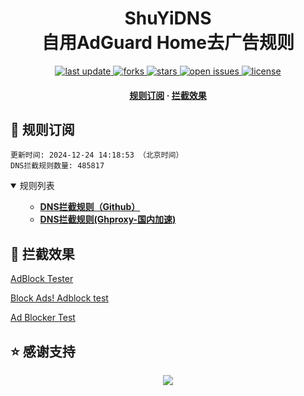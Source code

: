 <div align="center">
<h1 align="center">ShuYiDNS<br>自用AdGuard Home去广告规则</h1>
<p>
  <a href="https://github.com/jasonandy999/ShuYiDNS">
    <img src="https://img.shields.io/github/last-commit/jasonandy999/ShuYiDNSstyle=flat-square" alt="last update" />
  </a>
  <a href="jasonandy999/ShuYiDNS">
    <img src="https://img.shields.io/github/forks/jasonandy999/ShuYiDNS?style=flat-square" alt="forks" />
  </a>
  <a href="jasonandy999/ShuYiDNS">
    <img src="https://img.shields.io/github/stars/jasonandy999/ShuYiDNS?style=flat-square" alt="stars" />
  </a>
  <a href="jasonandy999/ShuYiDNS/issues/">
    <img src="https://img.shields.io/github/issues/jasonandy999/ShuYiDNS?style=flat-square" alt="open issues" />
  </a>
  <a href="jasonandy999/ShuYiDNS">
    <img src="https://img.shields.io/github/license/jasonandy999/ShuYiDNS?style=flat-square" alt="license" />
  </a>
</p>

<h4>
    <a href="#a">规则订阅</a>
  <span> · </span>
    <a href="#b">拦截效果</a>
  </h4>

</div>

<h2 id="a">🎯 规则订阅</h2>

```
更新时间: 2024-12-24 14:18:53 （北京时间） 
DNS拦截规则数量: 485817 
``` 
<details open>
<summary>规则列表</summary>
<ul>

- **[DNS拦截规则（Github）](https://raw.githubusercontent.com/jasonandy999/ShuYiDNS/master/dns.txt)**
- **[DNS拦截规则(Ghproxy-国内加速)](https://mirror.ghproxy.com/raw.githubusercontent.com/jasonandy999/ShuYiDNS/master/dns.txt)**

</ul>
</details>

<h2 id="b">🚫 拦截效果</h2>

[AdBlock Tester](https://adblock-tester.com)

[Block Ads! Adblock test](https://blockads.fivefilters.org/)

[Ad Blocker Test](https://d3ward.github.io/toolz/adblock.html)


## ⭐ 感谢支持
<p align='center'>
  <a href="https://github.com/jasonandy999/ShuYiDNS/stargazers">
    <img src="https://api.star-history.com/svg?repos=jasonandy999/ShuYiDNS&type=Date">
  </a>
</p>
